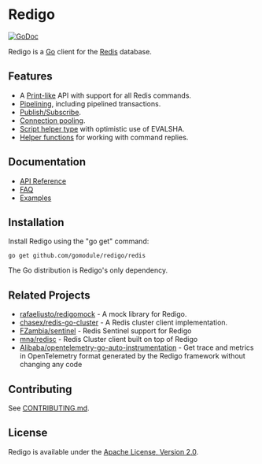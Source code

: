Redigo
======

[![GoDoc](https://godoc.org/github.com/gomodule/redigo/redis?status.svg)](https://pkg.go.dev/github.com/gomodule/redigo/redis)

Redigo is a [Go](http://golang.org/) client for the [Redis](http://redis.io/) database.

Features
-------

* A [Print-like](https://pkg.go.dev/github.com/gomodule/redigo/redis#hdr-Executing_Commands) API with support for all Redis commands.
* [Pipelining](https://pkg.go.dev/github.com/gomodule/redigo/redis#hdr-Pipelining), including pipelined transactions.
* [Publish/Subscribe](https://pkg.go.dev/github.com/gomodule/redigo/redis#hdr-Publish_and_Subscribe).
* [Connection pooling](https://pkg.go.dev/github.com/gomodule/redigo/redis#Pool).
* [Script helper type](https://pkg.go.dev/github.com/gomodule/redigo/redis#Script) with optimistic use of EVALSHA.
* [Helper functions](https://pkg.go.dev/github.com/gomodule/redigo/redis#hdr-Reply_Helpers) for working with command replies.

Documentation
-------------

- [API Reference](https://pkg.go.dev/github.com/gomodule/redigo/redis)
- [FAQ](https://github.com/gomodule/redigo/wiki/FAQ)
- [Examples](https://pkg.go.dev/github.com/gomodule/redigo/redis#pkg-examples)

Installation
------------

Install Redigo using the "go get" command:

    go get github.com/gomodule/redigo/redis

The Go distribution is Redigo's only dependency.

Related Projects
----------------

- [rafaeljusto/redigomock](https://pkg.go.dev/github.com/rafaeljusto/redigomock) - A mock library for Redigo.
- [chasex/redis-go-cluster](https://github.com/chasex/redis-go-cluster) - A Redis cluster client implementation.
- [FZambia/sentinel](https://github.com/FZambia/sentinel) - Redis Sentinel support for Redigo
- [mna/redisc](https://github.com/mna/redisc) - Redis Cluster client built on top of Redigo
- [Alibaba/opentelemetry-go-auto-instrumentation](https://github.com/alibaba/opentelemetry-go-auto-instrumentation) - Get trace and metrics in OpenTelemetry format generated by the Redigo framework without changing any code

Contributing
------------

See [CONTRIBUTING.md](https://github.com/gomodule/redigo/blob/master/.github/CONTRIBUTING.md).

License
-------

Redigo is available under the [Apache License, Version 2.0](http://www.apache.org/licenses/LICENSE-2.0.html).
